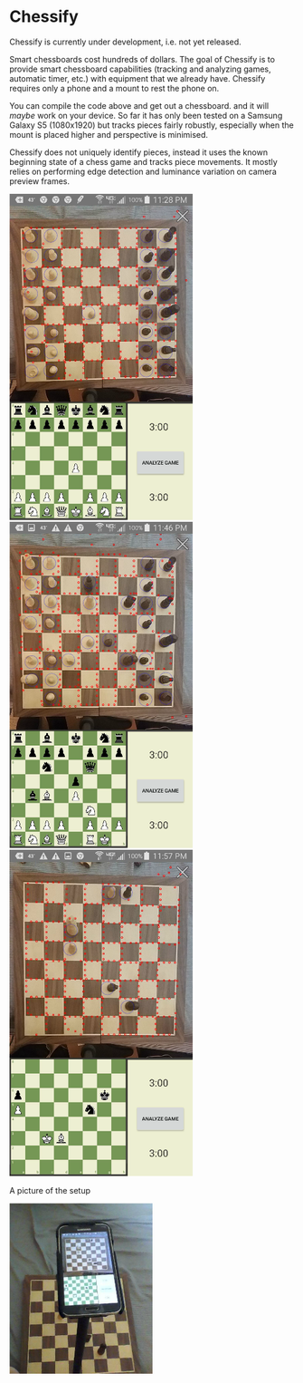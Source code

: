 # Chessify
Chessify is currently under development, i.e. not yet released.

Smart chessboards cost hundreds of dollars. The goal of Chessify is to provide smart chessboard capabilities (tracking and analyzing games, automatic timer, etc.) with equipment that we already have. Chessify requires only a phone and a mount to rest the phone on.

You can compile the code above and get out a chessboard. and it will *maybe* work on your device. So far it has only been tested on a Samsung Galaxy S5 (1080x1920) but tracks pieces fairly robustly, especially when the mount is placed higher and perspective is minimised.

Chessify does not uniquely identify pieces, instead it uses the known beginning state of a chess game and tracks piece movements. It mostly relies on performing edge detection and luminance variation on camera preview frames.


<img src="images/screenshot_beginning.png" height="576" width="324" >

<img src="images/screenshot_middle.png" height="576" width="324" >

<img src="images/screenshot_end.png" height="576" width="324" >

A picture of the setup

![Screenshot](images/screenshot_setup.png)
